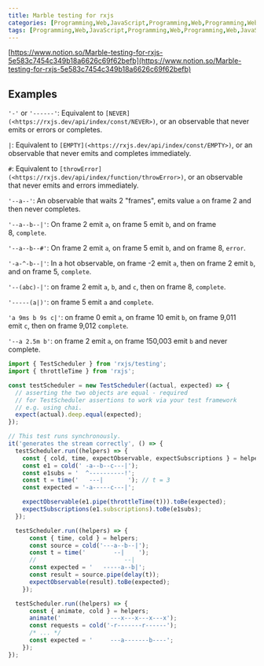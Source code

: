 ```yaml
---
title: Marble testing for rxjs
categories: [Programming,Web,JavaScript,Programming,Web,Programming,Web,JavaScript]
tags: [Programming,Web,JavaScript,Programming,Web,Programming,Web,JavaScript]
---
```


[https://www.notion.so/Marble-testing-for-rxjs-5e583c7454c349b18a6626c69f62befb](https://www.notion.so/Marble-testing-for-rxjs-5e583c7454c349b18a6626c69f62befb)


## Examples


`'-'` or `'------'`: Equivalent to `[NEVER](<https://rxjs.dev/api/index/const/NEVER>)`, or an observable that never emits or errors or completes.


`|`: Equivalent to `[EMPTY](<https://rxjs.dev/api/index/const/EMPTY>)`, or an observable that never emits and completes immediately.


`#`: Equivalent to `[throwError](<https://rxjs.dev/api/index/function/throwError>)`, or an observable that never emits and errors immediately.


`'--a--'`: An observable that waits 2 "frames", emits value `a` on frame 2 and then never completes.


`'--a--b--|'`: On frame 2 emit `a`, on frame 5 emit `b`, and on frame 8, `complete`.


`'--a--b--#'`: On frame 2 emit `a`, on frame 5 emit `b`, and on frame 8, `error`.


`'-a-^-b--|'`: In a hot observable, on frame -2 emit `a`, then on frame 2 emit `b`, and on frame 5, `complete`.


`'--(abc)-|'`: on frame 2 emit `a`, `b`, and `c`, then on frame 8, `complete`.


`'-----(a|)'`: on frame 5 emit `a` and `complete`.


`'a 9ms b 9s c|'`: on frame 0 emit `a`, on frame 10 emit `b`, on frame 9,011 emit `c`, then on frame 9,012 `complete`.


`'--a 2.5m b'`: on frame 2 emit `a`, on frame 150,003 emit `b` and never complete.


```typescript
import { TestScheduler } from 'rxjs/testing';
import { throttleTime } from 'rxjs';

const testScheduler = new TestScheduler((actual, expected) => {
  // asserting the two objects are equal - required
  // for TestScheduler assertions to work via your test framework
  // e.g. using chai.
  expect(actual).deep.equal(expected);
});

// This test runs synchronously.
it('generates the stream correctly', () => {
  testScheduler.run((helpers) => {
    const { cold, time, expectObservable, expectSubscriptions } = helpers;
    const e1 = cold(' -a--b--c---|');
    const e1subs = '  ^----------!';
    const t = time('   ---|       '); // t = 3
    const expected = '-a-----c---|';

    expectObservable(e1.pipe(throttleTime(t))).toBe(expected);
    expectSubscriptions(e1.subscriptions).toBe(e1subs);
  });

  testScheduler.run((helpers) => {
	  const { time, cold } = helpers;
	  const source = cold('---a--b--|');
	  const t = time('        --|    ');
	  //                         --|
	  const expected = '   -----a--b|';
	  const result = source.pipe(delay(t));
	  expectObservable(result).toBe(expected);
	});

  testScheduler.run((helpers) => {
	  const { animate, cold } = helpers;
	  animate('              ---x---x---x---x');
	  const requests = cold('-r-------r------');
	  /* ... */
	  const expected = '     ---a-------b----';
	});
});
```


